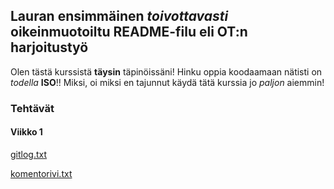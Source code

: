 ## Lauran ensimmäinen *toivottavasti* oikeinmuotoiltu README-filu eli OT:n harjoitustyö

Olen tästä kurssistä **täysin** täpinöissäni!
Hinku oppia koodaamaan nätisti on *todella* **ISO**!!
Miksi, oi miksi en tajunnut käydä tätä kurssia jo *paljon* aiemmin!

### Tehtävät

#### Viikko 1
[gitlog.txt](https://github.com/LauraACodes/ot-harjoitustyo/tree/master/laskarit/viikko1/gitlog.txt)

[komentorivi.txt](https://github.com/LauraACodes/ot-harjoitustyo/tree/master/laskarit/viikko1/komentorivi.txt)

